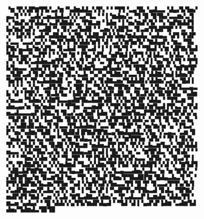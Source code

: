 ▝▆▝▛▞▟▛▇▜▜▞▃▞▆▝▚▟▆▟▟▃▚▜▚▝▝▝▜▜▝▃▄▜▙▝▄▟▃▃▝▟▄▞▙▜▅▞▄▃▜▝▝▝▃▟▞▃▅▃▙▟▃▞▞▞▃▞▜▃▝▝▐▝▆▟▅▞▃▝▜▝▉▝▉▜▙▞▃▃▆▞▃▜▚▝▆▟▚▞▛▟▟▃▚▃▛▟▇▟▞▃▝▛▇▃▆▝▐▟▅▝▐▝▅▞▆▟▚▜▞▝▚▝▅▛▇▟▟▜▙▞▆▟▚▟▚▝▃▟█▝▚▝▊▞▃▞▙▟▉▝▝▃▅▞▞▟█▜▃▝▊▃▅▜▜▟▛▜▛▝▝▃▝▜▞▝▐▟▚▜▝▃▟▞▚▟█▟▄▝▄▜▙▝▟▟█▃▛▟▞▟▅▞▆▟▄▟▄▝▄▟▄▃▝▟▜▝▛▟▛▞▃▃▝▃▃▞▄▞▞▝▆▞▛▞▛▜▞▟▟▞▆▜▝▟▝▃▞▞▆▜▅▜▞▝▇▟▄▟▚▝▆▃▝▜▙▛▇▞▄▃▙▞▆▞▟▜▃▝▊▃▙▟▝▜▛▃▟▝▐▝▐▝▜▞▜▝▃▝▝▜▙▟▝▞▆▝▟▛▇▞▙▟▜▟▃▜▄▞▚▃▛▛▐▝▝▞▆▝▇▝▐▜▄▝▟▜▄▝▅▛▇▟▐▞▛▜▝▟▐▟▃▝▐▞▟▃▝▞▚▞▚▝▟▜▞▃▟▟▅▃▆▜▜▃▞▞▄▜▝▃▛▝▃▝█▜▃▞▆▜▃▞▝▟▐▝▅▞▜▞▞▜▝▝▛▜▙▜▄▃▃▝▄▟▄▜▜▝▛▝▄▜▅▝▉▟▆▜▃▃▆▜▄▟▞▝▜▝█▜▙▝▇▟▛▞▚▝▆▛▇▜▛▃▜▟▛▃▟▝▊▟▚▟█▞▆▝▉▃▚▃▙▝▚▞▚▞▜▟▇▞▛▃▃▜▜▝▟▟▇▞▅▟▐▟▅▞▛▜▅▜▜▝▃▜▚▃▙▟▅▟▊▝▃▝▅▞▜▟▚▝▊▟▇▃▅▞▜▟▟▟▊▞▟▟▆▞▃▞▅▝█▟▐▝▝▞▝▃▝▞▅▝▃▟▜▞▙▃▚▝█▛▐▃▝▜▞▞▅▞▜▛▇▞▚▃▜▃▝▞▙▃▚▜▙▜▃▃▄▃▙▝▟▝▐▜▛▞▃▝▉▃▙▜▄▝▐▟▛▟▚▜▅▝▜▟▚▟▉▝▚▝▉▃▛▟▞▜▙▜▛▟▄▝▚▟▆▞▅▃▅▝▜▟▅▞▞▟▇▜▃▃▄▟▇▜▙▃▙▟▛▟▉▝▞▞▙▞▛▟▛▝▟▟▄▝▝▜▜▃▆▝▜▟▅▃▄▞▅▝▆▞▅▟▅▝▝▝▛▜▅▝▃▃▅▟▛▝▞▜▛▞▙▞▙▟▉▞▆▜▄▟▐▜▚▃▚▞▛▟▅▃▟▃▃▃▄▛▐▟▇▃▜▝▉▃▞▃▄▜▅▛▐▟▅▝▟▝▚▟▆▜▅▃▛▜▛▟▟▜▅▜▛▟▚▞▄▝▜▟▚▛▐▞▟▝▐▃▞▜▙▝▉▜▞▞▙▜▙▞▃▞▟▜▛▜▜▞▟▟▞▃▚▞▜▝█▝▆▞▃▜▄▝▞▃▚▟▉▟▊▃▙▃▜▝▊▃▃▜▜▃▙▟▅▟▝▃▃▜▛▝▜▟▛▝▅▝▅▞▆▞▅▝▄▝▐▜▃▞▛▝▅▞▚▟▆▞▜▟▊▝▐▝█▟▉▟▐▛▇▟▜▛▇▃▄▜▅▟▄▟▟▃▚▜▄▝▞▃▄▃▝▃▆▝▊▝▅▟▞▃▜▃▚▃▚▟▛▝▚▞▆▝▛▟▄▃▚▜▟▞▅▝▞▝▆▜▜▜▅▝▟▜▞▝▝▛▐▝▉▞▙▜▚▝▞▜▟▞▃▜▄▝▉▟█▝▞▛▇▃▆▝▅▟▅▃▛▛▐▜▚▝▛▞▞▃▙▃▆▜▄▞▃▜▛▟▟▟▅▃▃▝▞▟▞▜▙▞▃▞▙▝▟▝▟▟▄▃▅▜▚▟▐▝█▞▚▝▅▝▃▝▆▜▛▟▃▝▟▝▊▟▞▝▝▞▝▝▝▜▅▞▞▟▅▝▟▞▝▜▃▜▛▝▝▛▐▜▟▞▟▜▜▞▛▟▚▃▃▝▟▜▙▝▃▝▉▃▞▛▐▞▚▝▛▟▇▟▜▞▄▝▞▞▅▟▆▟▝▜▃▞▞▟▆▞▜▛▐▜▟▝▟▞▟▟█▜▝▞▟▝▞▝▇▜▟▜▝▟█▃▙▛▇▛▇▃▜▃▝▟▃▜▄▃▆▝▛▜▙▝▞▃▜▃▄▃▃▟▅▞▄▟▃▝▅▝▅▝▇▜▞▃▝▞▙▛▇▜▄▞▆▝▉▃▆▜▟▝▆▃▝▜▚▝▄▜▄▛▐▜▅▞▛▜▙▟▉▛▇▝█▟▄▃▙▃▜▝▚▝▛▜▚▜▟▛▇▞▙▃▆▞▜▜▅▝▚▟▝▞▆▜▚▟▚▜▅▃▃▜▜▝█▝▛▝▊▃▃▞▛▜▚▞▙▜▞▃▟▛▇▃▅▞▛▃▙▞▃▜▚▝▊▝▐▝▜▃▚▛▐▝▚▟▛▜▚▞▜▜▙▃▟▝▊▟▃▝▜▛▇▞▅▟▛▟▜▝▇▟▝▃▅▝▞▃▙▝▇▜▃▟▇▃▞▟▅▞▃▝▛▃▟▃▃▛▐▃▆▟▅▝▟▟▄▜▜▝▆▃▅▝▄▟▄▞▝▝█▝▟▟▞▞▄▜▜▞▆▟▛▟▄▟▝▝▜▟▝▟▐▝▄▟▚▛▐▟▆▝▃▟▆▜▟▟▅▞▜▟▆▟▃▜▉▜▉
